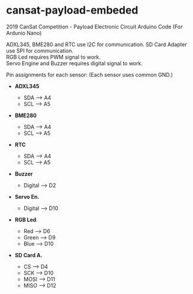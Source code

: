 # cansat-payload-embeded
2019 CanSat Competition - Payload Electronic Circuit Arduino Code (For Ardunio Nano)

ADXL345, BME280 and RTC use I2C for communication.
SD Card Adapter use SPI for communication.  
RGB Led requires PWM signal to work.  
Servo Engine and Buzzer requires digital signal to work. 

Pin assignments for each sensor: (Each sensor uses common GND.)  

* **ADXL345**
  + SDA --> A4
  + SCL --> A5
        
* **BME280**
  + SDA --> A4    
  + SCL --> A5  
        
* **RTC** 
  + SDA --> A4  
  + SCL --> A5  
        
* **Buzzer**
  + Digital --> D2   
        
* **Servo En.**
  + Digital --> D10   

* **RGB Led**
  + Red --> D6  
  + Green --> D9  
  + Blue --> D10 
  
* **SD Card A.**
  + CS --> D4
  + SCK --> D10
  + MOSI --> D11
  + MISO --> D12
